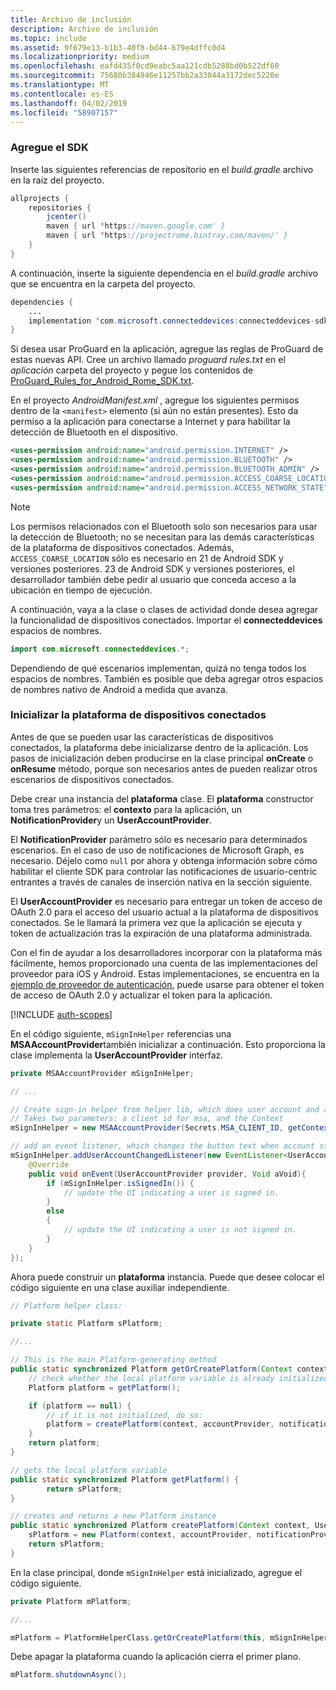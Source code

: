 ```yaml
---
title: Archivo de inclusión
description: Archivo de inclusión
ms.topic: include
ms.assetid: 9f679e13-b1b3-40f8-bd44-679e4dffc0d4
ms.localizationpriority: medium
ms.openlocfilehash: eafd435f0cd9eabc5aa121cdb5288bd0b522df60
ms.sourcegitcommit: 75680b384946e11257bb2a33044a3172dec5220e
ms.translationtype: MT
ms.contentlocale: es-ES
ms.lasthandoff: 04/02/2019
ms.locfileid: "58907157"
---
```

### <a name="add-the-sdk"></a>Agregue el SDK

Inserte las siguientes referencias de repositorio en el *build.gradle* archivo en la raíz del proyecto.

```java
allprojects {
    repositories {
        jcenter()
        maven { url 'https://maven.google.com' }
        maven { url 'https://projectrome.bintray.com/maven/' }
    }
}
```
A continuación, inserte la siguiente dependencia en el _build.gradle_ archivo que se encuentra en la carpeta del proyecto.

```java
dependencies { 
    ...
    implementation 'com.microsoft.connecteddevices:connecteddevices-sdk:0.11.0'
}
```

Si desea usar ProGuard en la aplicación, agregue las reglas de ProGuard de estas nuevas API. Cree un archivo llamado *proguard rules.txt* en el *aplicación* carpeta del proyecto y pegue los contenidos de [ProGuard_Rules_for_Android_Rome_SDK.txt](https://github.com/Microsoft/project-rome/blob/master/Android/ProGuard_Rules_for_Android_Rome_SDK.txt).

En el proyecto *AndroidManifest.xml* , agregue los siguientes permisos dentro de la `<manifest>` elemento (si aún no están presentes). Esto da permiso a la aplicación para conectarse a Internet y para habilitar la detección de Bluetooth en el dispositivo.

```xml
<uses-permission android:name="android.permission.INTERNET" />
<uses-permission android:name="android.permission.BLUETOOTH" />
<uses-permission android:name="android.permission.BLUETOOTH_ADMIN" />
<uses-permission android:name="android.permission.ACCESS_COARSE_LOCATION" />
<uses-permission android:name="android.permission.ACCESS_NETWORK_STATE" />
```

> [!NOTE]
> Los permisos relacionados con el Bluetooth solo son necesarios para usar la detección de Bluetooth; no se necesitan para las demás características de la plataforma de dispositivos conectados. Además, `ACCESS_COARSE_LOCATION` sólo es necesario en 21 de Android SDK y versiones posteriores. 23 de Android SDK y versiones posteriores, el desarrollador también debe pedir al usuario que conceda acceso a la ubicación en tiempo de ejecución.

A continuación, vaya a la clase o clases de actividad donde desea agregar la funcionalidad de dispositivos conectados. Importar el **connecteddevices** espacios de nombres.

```java
import com.microsoft.connecteddevices.*;
```

Dependiendo de qué escenarios implementan, quizá no tenga todos los espacios de nombres. También es posible que deba agregar otros espacios de nombres nativo de Android a medida que avanza.

### <a name="initialize-the-connected-devices-platform"></a>Inicializar la plataforma de dispositivos conectados

Antes de que se pueden usar las características de dispositivos conectados, la plataforma debe inicializarse dentro de la aplicación. Los pasos de inicialización deben producirse en la clase principal **onCreate** o **onResume** método, porque son necesarios antes de pueden realizar otros escenarios de dispositivos conectados. 

Debe crear una instancia del **plataforma** clase. El **plataforma** constructor toma tres parámetros: el **contexto** para la aplicación, un **NotificationProvider**y un **UserAccountProvider**.

El **NotificationProvider** parámetro sólo es necesario para determinados escenarios. En el caso de uso de notificaciones de Microsoft Graph, es necesario. Déjelo como `null` por ahora y obtenga información sobre cómo habilitar el cliente SDK para controlar las notificaciones de usuario-centric entrantes a través de canales de inserción nativa en la sección siguiente.

El **UserAccountProvider** es necesario para entregar un token de acceso de OAuth 2.0 para el acceso del usuario actual a la plataforma de dispositivos conectados. Se le llamará la primera vez que la aplicación se ejecuta y token de actualización tras la expiración de una plataforma administrada. 

Con el fin de ayudar a los desarrolladores incorporar con la plataforma más fácilmente, hemos proporcionado una cuenta de las implementaciones del proveedor para iOS y Android. Estas implementaciones, se encuentra en la [ejemplo de proveedor de autenticación](https://github.com/Microsoft/project-rome/tree/master/Android/samples/account-provider-sample), puede usarse para obtener el token de acceso de OAuth 2.0 y actualizar el token para la aplicación.

[!INCLUDE [auth-scopes](../auth-scopes.md)]

En el código siguiente, `mSignInHelper` referencias una **MSAAccountProvider**también inicializar a continuación. Esto proporciona la clase implementa la **UserAccountProvider** interfaz.

```java
private MSAAccountProvider mSignInHelper;

// ...

// Create sign-in helper from helper lib, which does user account and access token management for us
// Takes two parameters: a client id for msa, and the Context
mSignInHelper = new MSAAccountProvider(Secrets.MSA_CLIENT_ID, getContext());

// add an event listener, which changes the button text when account state changes
mSignInHelper.addUserAccountChangedListener(new EventListener<UserAccountProvider, Void>() {
    @Override
    public void onEvent(UserAccountProvider provider, Void aVoid){
        if (mSignInHelper.isSignedIn()) {
            // update the UI indicating a user is signed in.
        }
        else
        {
            // update the UI indicating a user is not signed in.
        }
    }
});
```

Ahora puede construir un **plataforma** instancia. Puede que desee colocar el código siguiente en una clase auxiliar independiente. 

```java
// Platform helper class:

private static Platform sPlatform;

//...

// This is the main Platform-generating method
public static synchronized Platform getOrCreatePlatform(Context context, UserAccountProvider accountProvider, NotificationProvider notificationProvider) {
    // check whether the local platform variable is already initialized.
    Platform platform = getPlatform();

    if (platform == null) {
        // if it is not initialized, do so:
        platform = createPlatform(context, accountProvider, notificationProvider);
    }
    return platform;
}

// gets the local platform variable
public static synchronized Platform getPlatform() {
        return sPlatform;
}

// creates and returns a new Platform instance
public static synchronized Platform createPlatform(Context context, UserAccountProvider accountProvider, NotificationProvider notificationProvider) {
    sPlatform = new Platform(context, accountProvider, notificationProvider);
    return sPlatform;
}
```
En la clase principal, donde `mSignInHelper` está inicializado, agregue el código siguiente.

```java
private Platform mPlatform;

//...

mPlatform = PlatformHelperClass.getOrCreatePlatform(this, mSignInHelper, null);
```

Debe apagar la plataforma cuando la aplicación cierra el primer plano.

```Java
mPlatform.shutdownAsync();
```
